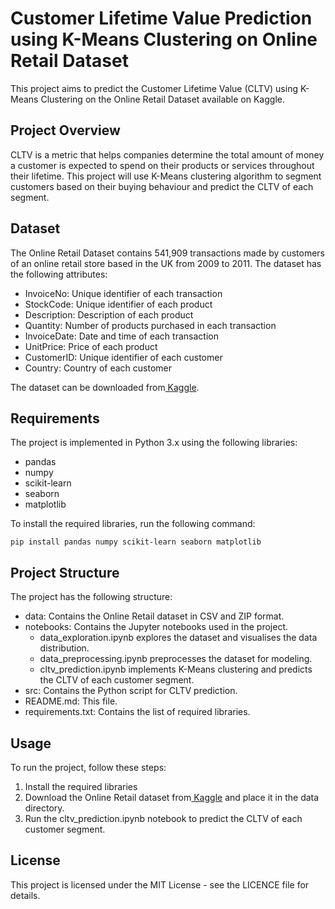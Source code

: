 # Customer Lifetime Value Prediction using K-Means Clustering on Online Retail Dataset

This project aims to predict the Customer Lifetime Value (CLTV) using K-Means Clustering on the Online Retail Dataset available on Kaggle.


## Project Overview

CLTV is a metric that helps companies determine the total amount of money a customer is expected to spend on their products or services throughout their lifetime. This project will use K-Means clustering algorithm to segment customers based on their buying behaviour and predict the CLTV of each segment.


## Dataset

The Online Retail Dataset contains 541,909 transactions made by customers of an online retail store based in the UK from 2009 to 2011. The dataset has the following attributes:



* InvoiceNo: Unique identifier of each transaction
* StockCode: Unique identifier of each product
* Description: Description of each product
* Quantity: Number of products purchased in each transaction
* InvoiceDate: Date and time of each transaction
* UnitPrice: Price of each product
* CustomerID: Unique identifier of each customer
* Country: Country of each customer

The dataset can be downloaded from[ Kaggle](https://www.kaggle.com/carrie1/ecommerce-data).


## Requirements

The project is implemented in Python 3.x using the following libraries:



* pandas
* numpy
* scikit-learn
* seaborn
* matplotlib

To install the required libraries, run the following command:

`pip install pandas numpy scikit-learn seaborn matplotlib`


## Project Structure

The project has the following structure:

* data: Contains the Online Retail dataset in CSV and ZIP format.
* notebooks: Contains the Jupyter notebooks used in the project.
    * data_exploration.ipynb explores the dataset and visualises the data distribution.
    * data_preprocessing.ipynb preprocesses the dataset for modeling.
    * cltv_prediction.ipynb implements K-Means clustering and predicts the CLTV of each customer segment.
* src: Contains the Python script for CLTV prediction.
* README.md: This file.
* requirements.txt: Contains the list of required libraries.


## Usage

To run the project, follow these steps:



1. Install the required libraries
2. Download the Online Retail dataset from[ Kaggle](https://www.kaggle.com/carrie1/ecommerce-data) and place it in the data directory.
3. Run the cltv_prediction.ipynb notebook to predict the CLTV of each customer segment.


## License

This project is licensed under the MIT License - see the LICENCE file for details.
